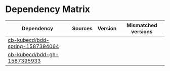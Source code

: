# Dependency Matrix

Dependency | Sources | Version | Mismatched versions
---------- | ------- | ------- | -------------------
[cb-kubecd/bdd-spring-1587394064](https://github.com/cb-kubecd/bdd-spring-1587394064.git) |  | []() | 
[cb-kubecd/bdd-gh-1587395933](https://github.com/cb-kubecd/bdd-gh-1587395933.git) |  | []() | 

